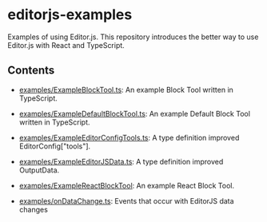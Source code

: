 # editorjs-examples

Examples of using Editor.js.
This repository introduces the better way to use Editor.js with React and TypeScript.

## Contents

- [examples/ExampleBlockTool.ts](https://github.com/hata6502/editorjs-examples/blob/main/examples/ExampleBlockTool.ts): An example Block Tool written in TypeScript.

- [examples/ExampleDefaultBlockTool.ts](https://github.com/hata6502/editorjs-examples/blob/main/examples/ExampleDefaultBlockTool.ts): An example Default Block Tool written in TypeScript.

- [examples/ExampleEditorConfigTools.ts](https://github.com/hata6502/editorjs-examples/blob/main/examples/ExampleEditorConfigTools.ts): A type definition improved EditorConfig\["tools"\].

- [examples/ExampleEditorJSData.ts](https://github.com/hata6502/editorjs-examples/blob/main/examples/ExampleEditorJSData.ts): A type definition improved OutputData.

- [examples/ExampleReactBlockTool](https://github.com/hata6502/editorjs-examples/blob/main/examples/ExampleReactBlockTool): An example React Block Tool.

- [examples/onDataChange.ts](https://github.com/hata6502/editorjs-examples/blob/main/examples/onDataChange.ts): Events that occur with EditorJS data changes
